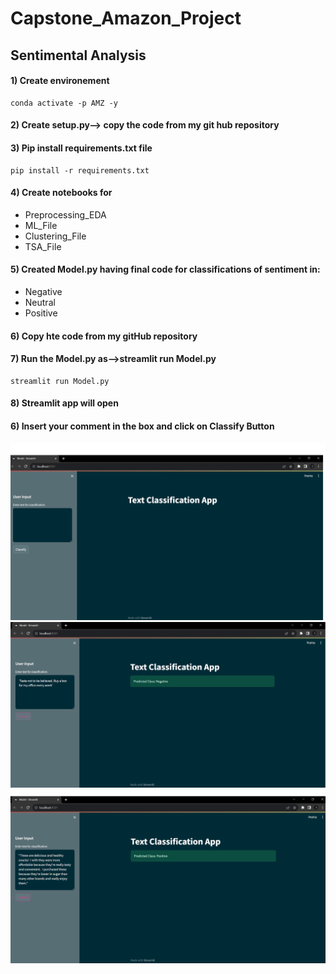 # Capstone_Amazon_Project
## Sentimental Analysis

#### 1) Create environement
```
conda activate -p AMZ -y
```
#### 2) Create setup.py--> copy the code from my git hub repository
#### 3) Pip install requirements.txt file
```
pip install -r requirements.txt

```
#### 4) Create notebooks for 
* Preprocessing_EDA
* ML_File
* Clustering_File
* TSA_File

#### 5) Created Model.py having final code for classifications of sentiment in:
* Negative
* Neutral
* Positive
#### 6) Copy hte code from my gitHub repository
#### 7) Run the Model.py as-->streamlit run Model.py
```
streamlit run Model.py
```
#### 8) Streamlit app will open
#### 6) Insert your comment in the box and click on Classify Button
![Alt text](image.png)
![Alt text](image-1.png)
![Alt text](image-2.png)


